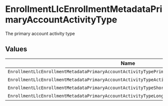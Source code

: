 # EnrollmentLlcEnrollmentMetadataPrimaryAccountActivityType

The primary account activity type


## Values

| Name                                                                                             | Value                                                                                            |
| ------------------------------------------------------------------------------------------------ | ------------------------------------------------------------------------------------------------ |
| `EnrollmentLlcEnrollmentMetadataPrimaryAccountActivityTypePrimaryAccountActivityTypeUnspecified` | PRIMARY_ACCOUNT_ACTIVITY_TYPE_UNSPECIFIED                                                        |
| `EnrollmentLlcEnrollmentMetadataPrimaryAccountActivityTypeActiveTrading`                         | ACTIVE_TRADING                                                                                   |
| `EnrollmentLlcEnrollmentMetadataPrimaryAccountActivityTypeShortTermInvesting`                    | SHORT_TERM_INVESTING                                                                             |
| `EnrollmentLlcEnrollmentMetadataPrimaryAccountActivityTypeLongTermInvesting`                     | LONG_TERM_INVESTING                                                                              |
